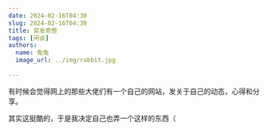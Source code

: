 ```yaml
---
date: 2024-02-16T04:30
slug: 2024-02-16T04:30
title: 突发奇想 
tags: [闲谈]
authors:
  name: 兔兔
  image_url: ../img/rabbit.jpg
 
---
```


有时候会觉得网上的那些大佬们有一个自己的网站，发关于自己的动态，心得和分享。

其实这挺酷的，于是我决定自己也弄一个这样的东西（